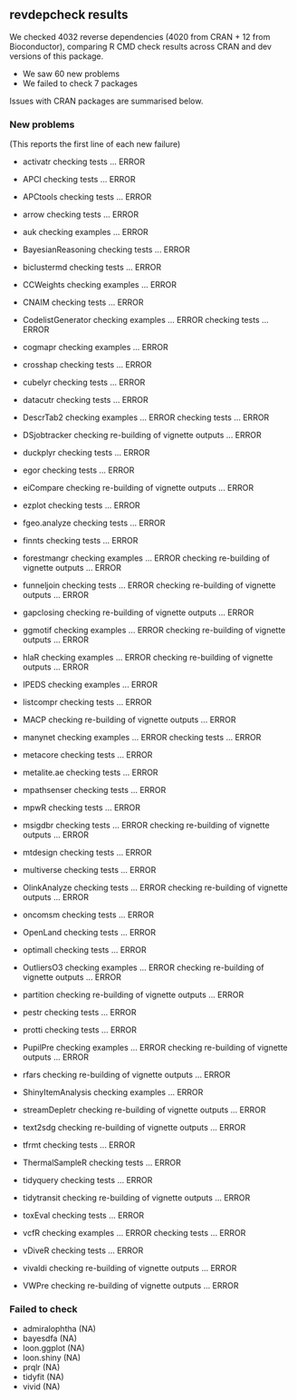 ## revdepcheck results

We checked 4032 reverse dependencies (4020 from CRAN + 12 from Bioconductor), comparing R CMD check results across CRAN and dev versions of this package.

 * We saw 60 new problems
 * We failed to check 7 packages

Issues with CRAN packages are summarised below.

### New problems
(This reports the first line of each new failure)

* activatr
  checking tests ... ERROR

* APCI
  checking tests ... ERROR

* APCtools
  checking tests ... ERROR

* arrow
  checking tests ... ERROR

* auk
  checking examples ... ERROR

* BayesianReasoning
  checking tests ... ERROR

* biclustermd
  checking tests ... ERROR

* CCWeights
  checking examples ... ERROR

* CNAIM
  checking tests ... ERROR

* CodelistGenerator
  checking examples ... ERROR
  checking tests ... ERROR

* cogmapr
  checking examples ... ERROR

* crosshap
  checking tests ... ERROR

* cubelyr
  checking tests ... ERROR

* datacutr
  checking tests ... ERROR

* DescrTab2
  checking examples ... ERROR
  checking tests ... ERROR

* DSjobtracker
  checking re-building of vignette outputs ... ERROR

* duckplyr
  checking tests ... ERROR

* egor
  checking tests ... ERROR

* eiCompare
  checking re-building of vignette outputs ... ERROR

* ezplot
  checking tests ... ERROR

* fgeo.analyze
  checking tests ... ERROR

* finnts
  checking tests ... ERROR

* forestmangr
  checking examples ... ERROR
  checking re-building of vignette outputs ... ERROR

* funneljoin
  checking tests ... ERROR
  checking re-building of vignette outputs ... ERROR

* gapclosing
  checking re-building of vignette outputs ... ERROR

* ggmotif
  checking examples ... ERROR
  checking re-building of vignette outputs ... ERROR

* hlaR
  checking examples ... ERROR
  checking re-building of vignette outputs ... ERROR

* IPEDS
  checking examples ... ERROR

* listcompr
  checking tests ... ERROR

* MACP
  checking re-building of vignette outputs ... ERROR

* manynet
  checking examples ... ERROR
  checking tests ... ERROR

* metacore
  checking tests ... ERROR

* metalite.ae
  checking tests ... ERROR

* mpathsenser
  checking tests ... ERROR

* mpwR
  checking tests ... ERROR

* msigdbr
  checking tests ... ERROR
  checking re-building of vignette outputs ... ERROR

* mtdesign
  checking tests ... ERROR

* multiverse
  checking tests ... ERROR

* OlinkAnalyze
  checking tests ... ERROR
  checking re-building of vignette outputs ... ERROR

* oncomsm
  checking tests ... ERROR

* OpenLand
  checking tests ... ERROR

* optimall
  checking tests ... ERROR

* OutliersO3
  checking examples ... ERROR
  checking re-building of vignette outputs ... ERROR

* partition
  checking re-building of vignette outputs ... ERROR

* pestr
  checking tests ... ERROR

* protti
  checking tests ... ERROR

* PupilPre
  checking examples ... ERROR
  checking re-building of vignette outputs ... ERROR

* rfars
  checking re-building of vignette outputs ... ERROR

* ShinyItemAnalysis
  checking examples ... ERROR

* streamDepletr
  checking re-building of vignette outputs ... ERROR

* text2sdg
  checking re-building of vignette outputs ... ERROR

* tfrmt
  checking tests ... ERROR

* ThermalSampleR
  checking tests ... ERROR

* tidyquery
  checking tests ... ERROR

* tidytransit
  checking re-building of vignette outputs ... ERROR

* toxEval
  checking tests ... ERROR

* vcfR
  checking examples ... ERROR
  checking tests ... ERROR

* vDiveR
  checking tests ... ERROR

* vivaldi
  checking re-building of vignette outputs ... ERROR

* VWPre
  checking re-building of vignette outputs ... ERROR

### Failed to check

* admiralophtha (NA)
* bayesdfa      (NA)
* loon.ggplot   (NA)
* loon.shiny    (NA)
* prqlr         (NA)
* tidyfit       (NA)
* vivid         (NA)
